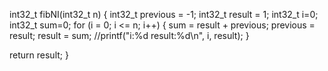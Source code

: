 
int32_t fibNI(int32_t n) 
{
   int32_t previous = -1;
   int32_t result = 1;
   int32_t i=0;
   int32_t sum=0;
   for (i = 0; i <= n; i++) 
   {
      sum = result + previous;
      previous = result;
      result = sum;
      //printf("i:%d result:%d\n", i, result); 
   }
   
   return result;
}

